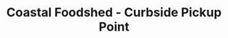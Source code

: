 ---
title: "Coastal Foodshed - Curbside Pickup Point"
url: /new-bedford/coastal-foodshed-curbside-pickup-point/
shop: farm
---